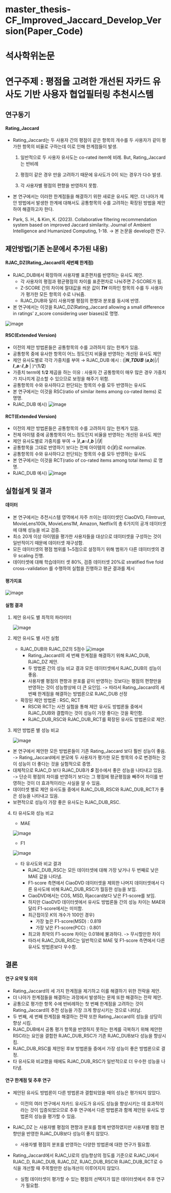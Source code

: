 # master_thesis-CF_Improved_Jaccard_Develop_Version(Paper_Code)

# 석사학위논문
# 연구주제 : 평점을 고려한 개선된 자카드 유사도 기반 사용자 협업필터링 추천시스템

## 연구동기
#### Rating_Jaccard

- Rating_Jaccard는 두 사용자 간의 평점이 같은 항목의 개수를 두 사용자가 같이 평가한 항목의 비율로 구하는데 이로 인해 한계점들이 발생.

  1) 일반적으로 두 사용자 유사도는 co-rated item에 비례. But, Rating_Jaccard는 반비례

  2) 평점이 같은 경우 만을 고려하기 때문에 유사도가 0이 되는 경우가 다수 발생.

  3) 각 사용자별 평점의 편향을 반영하지 못함.

- 본 연구에서는 이러한 한계점들을 해결하기 위한 새로운 유사도 제안. 더 나아가 제안 방법에서 발생한 한계에 대해서도 공통항목의 수를 고려하는 확장된 방법을 제안하여 해결하고자 한다.  
- Park, S. H., & Kim, K. (2023). Collaborative filtering recommendation system based on improved Jaccard similarity. Journal of Ambient Intelligence and Humanized Computing, 1-18. -> 본 논문을 develop한 연구.

## 제안방법(기존 논문에서 추가된 내용)
#### RJAC_DZ(Rating_Jaccard의 세번째 한계점)
- RJAC_DUB에서 확장하여 사용자별 표준편차를 반영하는 유사도 제안.
  - 각 사용자의 평점과 평균평점의 차이를 표준편차로 나눠주면 Z-SCORE가 됨.
  - Z-SCORE 간의 차이에 절대값을 씌운 값이 𝑻𝑯 이하인 항목의 수를 두 사용자가 평가한 모든 항목의 수로 나눠줌.
  - RJAC_DUB와 달리 사용자별 평점의 편향과 분포를 동시에 반영.
- 본 연구에서는 이것을 RJAC_DZ(Rating_Jaccard allowing a small difference in ratings’ z_score considering user biases)로 명명.
  
![image](https://github.com/soonhp/master_thesis-CF_Improved_Jaccard_Develop_Version/assets/73877159/27463a5f-b866-43dd-a761-18805d39cbbd)

#### RSC(Extended Version)
- 이전의 제안 방법론들은 공통항목의 수를 고려하지 않는 한계가 있음.
- 공통항목 중에 유사한 항목이 어느 정도인지 비율을 반영하는 개선된 유사도 제안
- 제안 유사도별로 각각 가중치를 부여 → RJAC_DUB 예시 :  (|𝑵_𝑻𝑫𝑼𝑩 (𝒂,𝒃)|/|𝑰_𝒂∩𝑰_𝒃 | )^(𝟏/𝟐)
- 가중치 term에 𝟏/𝟐 제곱을 하는 이유 : 사용자 간 공통항목이 매우 많은 경우 가중치가 지나치게 감소할 수 있으므로 보정을 해주기 위함.
- 공통항목의 수와 유사하다고 판단되는 항목의 수를 모두 반영하는 유사도
- 본 연구에서는 이것을 RSC(ratio of similar items among co-rated items) 로 명명.
- RJAC_DUB 예시)
![image](https://github.com/soonhp/master_thesis-CF_Improved_Jaccard_Develop_Version/assets/73877159/fc4bc1dd-294a-4f08-a39a-7b1e3d8f6262)

#### RCT(Extended Version)
- 이전의 제안 방법론들은 공통항목의 수를 고려하지 않는 한계가 있음.
- 전체 아이템 중에 공통항목이 어느 정도인지 비율을 반영하는 개선된 유사도 제안
- 제안 유사도별로 가중치를 부여 → |𝑰_𝒂∩𝑰_𝒃 |/|𝑰|
- 공통항목을 그대로 반영하기 보다는 전체 아이템의 수(|𝑰|)로 normalize.
- 공통항목의 수와 유사하다고 판단되는 항목의 수를 모두 반영하는 유사도
- 본 연구에서는 이것을 RCT(ratio of co-rated items among total items) 로 명명.
- RJAC_DUB 예시)
![image](https://github.com/soonhp/master_thesis-CF_Improved_Jaccard_Develop_Version/assets/73877159/f19fc53c-801f-4265-b65b-afc7985495e5)

## 실험설계 및 결과

#### 데이터
- 본 연구에서는 추천시스템 영역에서 자주 쓰이는 데이터셋인 CiaoDVD, Filmtrust, MovieLens100k, MovieLens1M, Amazon, Netflix의 총 6가지의 공개 데이터셋에 대해 성능을 비교 검증.
- 최소 20개 이상 아이템을 평가한 사용자들을 대상으로 데이터셋을 구성하는 것이 일반적이기 때문에 데이터셋 재구성함.
- 모든 데이터셋의 평점 범위를 1~5점으로 설정하기 위해 범위가 다른 데이터셋의 경우 scaling 진행.
- 데이터셋에 대해 학습데이터 셋 80%, 검증 데이터셋 20%로 stratified five fold cross−validation 를 수행하여 실험을 진행하고 평균 결과를 제시

#### 평가지표
![image](https://github.com/soonhp/master_thesis-CF_Improved_Jaccard_Develop_Version/assets/73877159/7cc11118-4155-4c29-8af9-08abf6b5736a)

#### 실험 결과
1) 제안 유사도 별 최적의 파라미터
   
   ![image](https://github.com/soonhp/master_thesis-CF_Improved_Jaccard_Develop_Version/assets/73877159/0c288efb-2c38-4a8d-8c12-eca907144c43)

2) 제안 유사도 별 사전 실험
   - RJAC_DUB와 RJAC_DZ의 S점수
     ![image](https://github.com/soonhp/master_thesis-CF_Improved_Jaccard_Develop_Version/assets/73877159/7902376c-a95e-4ba7-912f-cd14a98e9434)
     - Rating_Jaccard의 세 번째 한계점을 해결하기 위해 RJAC_DUB, RJAC_DZ 제안.
     - 두 방법론 간의 성능 비교 결과 모든 데이터셋에서 RJAC_DUB의 성능이 좋음.
     - 사용자별 평점의 편향과 분포를 같이 반영하는 것보다는 평점의 편향만을 반영하는 것이 성능향상에 더 큰 요인임. -> 따라서 Rating_Jaccard의 세 번째 한계점을 해결하는 방법론으로 RJAC_DUB 선정
   - 확장된 제안 방법론 : RSC, RCT
     - RSC와 RCT는 사전 실험을 통해 제안 유사도 방법론들 중에서 RJAC_DUB와 결합하는 것이 성능이 가장 좋다는 것을 확인함.
     - RJAC_DUB_RSC와 RJAC_DUB_RCT를 확장된 유사도 방법론으로 제안.
    
3) 제안 방법론 별 성능 비교
   
   ![image](https://github.com/soonhp/master_thesis-CF_Improved_Jaccard_Develop_Version/assets/73877159/3758870d-2c95-4811-bb91-12c5fdfe367b)

- 본 연구에서 제안한 모든 방법론들이 기존 Rating_Jaccard 보다 훨씬 성능이 좋음.
    -> Rating_Jaccard에서 분모에 두 사용자가 평가한 모든 항목의 수로 변경하는 것이 성능이 더 좋다는 것을 실험적으로 증명.
- 대체적으로 RJAC_D 보다 RJAC_DUB가 𝑺 점수에서 좋은 성능을 나타내고 있음.
   -> 단순히 평점의 차이를 반영하기 보다는 그 평점에 평균평점을 빼주어 차이를 반영하는 것이 더 효과적이라는 사실을 알 수 있음.
- 데이터셋 별로 제안 유사도들 중에서 RJAC_DUB_RSC와 RJAC_DUB_RCT가 좋은 성능을 나타내고 있음.
- 보편적으로 성능이 가장 좋은 유사도는 RJAC_DUB_RSC.


4) 타 유사도와 성능 비교
   - MAE
     
   ![image](https://github.com/soonhp/master_thesis-CF_Improved_Jaccard_Develop_Version/assets/73877159/0b1fff98-b2f4-4fd8-b976-60bf74e3a608)

   - F1
     
   ![image](https://github.com/soonhp/master_thesis-CF_Improved_Jaccard_Develop_Version/assets/73877159/2acd9bf8-96ee-40fc-a085-2678a035e245)

   - 타 유사도와 비교 결과
     - RJAC_DUB_RSC는 모든 데이터셋에 대해 가장 낮거나 두 번째로 낮은 MAE 값을 나타냄.
     - F1-score 측면에서 CiaoDVD 데이터셋을 제외한 나머지 데이터셋에서 다른 유사도에 비해 RJAC_DUB_RSC가 월등한 성능을 보임.
     - CiaoDVD에서는 COS, MSD, Rjaccard보다 낮은 F1-score를 보임.
     - 하지만 CiaoDVD 데이터셋에서 유사도 방법론들 간의 성능 차이는 MAE와 달리 F1-score에서는 미미함.
     - 최근접이웃 𝐾의 개수가 100인 경우)
         - 가장 높은 F1-score(MSD) : 0.819
         - 가장 낮은 F1-score(PCC) : 0.801
     - 최고와 최악의 F1-score 차이는 0.018에 불과하다. -> 무시할만한 차이
     - 따라서 RJAC_DUB_RSC는 일반적으로 MAE 및 F1-score 측면에서 다른 유사도 방법론보다 우수함.

## 결론

#### 연구 요약 및 의의
- Rating_Jaccard의 세 가지 한계점을 제기하고 이를 해결하기 위한 전략을 제안.
- 더 나아가 한계점들을 해결하는 과정에서 발생하는 문제 또한 해결하는 전략 제안.
- 공통으로 평가한 항목 수에 반비례하는 첫 번째 한계점을 고려하는 것이 Rating_Jaccard의 추천 성능을 가장 크게 향상시키는 것으로 나타남.
- 두 번째, 세 번째 한계점을 해결하는 전략 또한 Rating_Jaccard의 성능을 상당히 향상 시킴.
- RJAC_DUB에서 공통 평가 항목을 반영하지 못하는 한계를 극복하기 위해 제안한 RSC라는 요인을 결합한 RJAC_DUB_RSC가 기존 RJAC_DUB보다 성능을 향상시킴.
- RJAC_DUB_RSC를 제안된 후보 방법론들 중에서 가장 성능이 좋은 방법론으로 결정.
- 타 유사도와 비교했을 때에도 RJAC_DUB_RSC가 일반적으로 더 우수한 성능을 나타냄.

#### 연구 한계점 및 추후 연구
- 제안된 유사도 방법론이 다른 방법론과 결합되었을 때의 성능은 평가되지 않았다.
    - 이전의 여러 연구에서 자카드 유사도가 유사도 성능을 향상시키는 데 효과적이라는 것이 입증되었으므로 추후 연구에서 다른 방법론과 함께 제안된 유사도 방법론의 성능을 평가할 수 있음.

- RJAC_DZ 는 사용자별 평점의 편향과 분포를 함께 반영하였지만 사용자별 평점 편향만을 반영한 RJAC_DUB보다 성능이 좋지 않았다.
    - 사용자별 평점의 분포를 반영하는 다양한 방법론에 대한 연구가 필요함.

- Rating_Jaccard에서 RJAC_U로의 성능향상의 정도를 기준으로 RJAC_U에서 RJAC_D, RJAC_DUB, RJAC_DZ, RJAC_DUB_RSC와 RJAC_DUB_RCT로 수식을 개선할 때 주목할만한 성능개선이 이루어지지 않았다.
    - 실험 데이터셋이 평가할 수 있는 평점의 선택지가 많은 데이터셋에서 추후 연구가 필요함.





